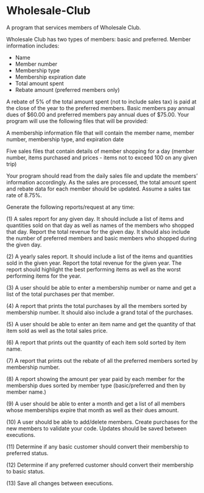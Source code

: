 # Wholesale-Club


A program that services members of Wholesale Club.

Wholesale Club has two types of members: basic and preferred. 
Member information includes:
  - Name
  - Member number
  - Membership type
  - Membership expiration date
  - Total amount spent
  - Rebate amount (preferred members only)

A rebate of 5% of the total amount spent (not to include sales tax) is paid at the close of the year to the preferred members. Basic members pay annual dues of $60.00 and preferred members pay annual dues of $75.00. Your program will use the following files that will be provided:

A membership information file that will contain the member name, member number, membership type, and expiration date

Five sales files that contain details of member shopping for a day (member number, items purchased and prices - items not to exceed 100 on any given trip)

Your program should read from the daily sales file and update the members’ information accordingly. As the sales are processed, the total amount spent and rebate data for each member should be updated. Assume a sales tax rate of 8.75%.




Generate the following reports/request at any time:

(1) A sales report for any given day. It should include a list of items and quantities sold on that day as well as names of the members who shopped that day.  Report the total revenue for the given day.  It should also include the number of preferred members and basic members who shopped during the given day.

(2) A yearly sales report.  It should include a list of the items and quantities sold in the given year.  Report the total revenue for the given year.  The report should highlight the best performing items as well as the worst performing items for the year.

(3) A user should be able to enter a membership number or name and get a list of the total purchases per that member.

(4) A report that prints the total purchases by all the members sorted by membership number.  It should also include a grand total of the purchases.

(5) A user should be able to enter an item name and get the quantity of that item sold as well as the total sales price.

(6) A report that prints out the quantity of each item sold sorted by item name.

(7) A report that prints out the rebate of all the preferred members sorted by membership number.

(8) A report showing the amount per year paid by each member for the membership dues sorted by member type (basic/preferred and then by member name.)

(9) A user should be able to enter a month and get a list of all members whose memberships expire that month as well as their dues amount.

(10) A user should be able to add/delete members.   Create purchases for the new members to validate your code.  Updates should be saved between executions.

(11) Determine if any basic customer should convert their membership to preferred status.

(12) Determine if any preferred customer should convert their membership to basic status.

(13) Save all changes between executions.
